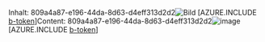 <span data-ttu-id="e169e-101">Inhalt: 809a4a87-e196-44da-8d63-d4eff313d2d2![Bild](8951d4df-28b9-4404-b885-440ba71608bd.png)
[AZURE.INCLUDE [b-token](9d37d636-694b-456f-b48e-1a25f0f58970.md)]</span><span class="sxs-lookup"><span data-stu-id="e169e-101">Content: 809a4a87-e196-44da-8d63-d4eff313d2d2![image](8951d4df-28b9-4404-b885-440ba71608bd.png)
[AZURE.INCLUDE [b-token](9d37d636-694b-456f-b48e-1a25f0f58970.md)]</span></span>
